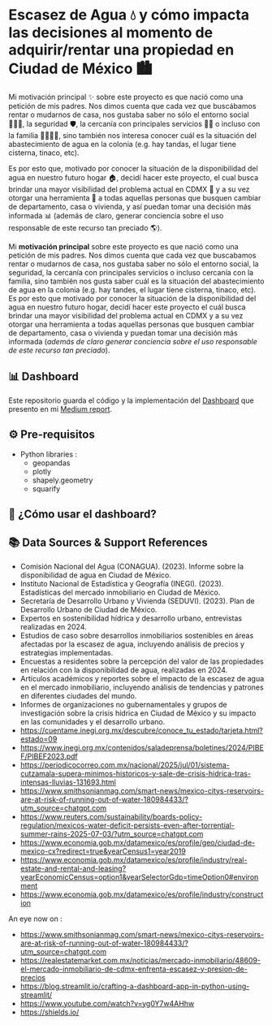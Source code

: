 # Escasez de Agua 💧 y cómo impacta las decisiones al momento de adquirir/rentar una propiedad en Ciudad de México 🏙️

Mi motivación principal ✨ sobre este proyecto es que nació como una petición de mis padres. Nos dimos cuenta que cada vez que buscábamos rentar o mudarnos de casa, nos gustaba saber no sólo el entorno social 🧑‍🤝‍🧑, la seguridad 🛡️, la cercanía con principales servicios 🏥🛒 o incluso con la familia 👨‍👩‍👧‍👦, sino también nos interesa conocer cuál es la situación del abastecimiento de agua en la colonia (e.g. hay tandas, el lugar tiene cisterna, tinaco, etc).

Es por esto que, motivado por conocer la situación de la disponibilidad del agua en nuestro futuro hogar 🏠, decidí hacer este proyecto, el cual busca brindar una mayor visibilidad del problema actual en CDMX 🚰 y a su vez otorgar una herramienta 🧰 a todas aquellas personas que busquen cambiar de departamento, casa o vivienda, y así puedan tomar una decisión más informada 📊 (además de claro, generar conciencia sobre el uso responsable de este recurso tan preciado 🌎).


Mi **motivación principal** sobre este proyecto es que nació como una petición de mis padres. Nos dimos cuenta que cada vez que buscabamos rentar o mudarnos de casa, nos gustaba saber no sólo el entorno social, la seguridad, la cercanía con principales servicios o incluso cercanía con la familia, sino también nos gusta saber cuál es la situación del abastecimiento de agua en la colonia (e.g. hay tandes, el lugar tiene cisterna, tinaco, etc). Es por esto que motivado por conocer la situación de la disponibilidad del agua en nuestro futuro hogar, decidí hacer este proyecto el cuál busca brindar una mayor visibilidad del problema actual en CDMX y a su vez otorgar una herramienta a todas aquellas personas que busquen cambiar de departamento, casa o vivienda y puedan tomar una decisión más informada (*además de claro generar conciencia sobre el uso responsable de este recurso tan preciado*).

## 📊 Dashboard
Este repositorio guarda el código y la implementación del [Dashboard](linktobedetermined) que presento en mi [Medium report](linktobedetermined).

## ⚙️ Pre-requisitos
* Python libraries :
    * geopandas
    * plotly
    * shapely.geometry
    * squarify


## 🧭 ¿Cómo usar el dashboard?

## **📚 Data Sources & Support References**

* Comisión Nacional del Agua (CONAGUA). (2023). Informe sobre la disponibilidad de agua en Ciudad de México.
* Instituto Nacional de Estadística y Geografía (INEGI). (2023). Estadísticas del mercado inmobiliario en Ciudad de México.
* Secretaría de Desarrollo Urbano y Vivienda (SEDUVI). (2023). Plan de Desarrollo Urbano de Ciudad de México.
* Expertos en sostenibilidad hídrica y desarrollo urbano, entrevistas realizadas en 2024.
* Estudios de caso sobre desarrollos inmobiliarios sostenibles en áreas afectadas por la escasez de agua, incluyendo análisis de precios y estrategias implementadas.
* Encuestas a residentes sobre la percepción del valor de las propiedades en relación con la disponibilidad de agua, realizadas en 2024.
* Artículos académicos y reportes sobre el impacto de la escasez de agua en el mercado inmobiliario, incluyendo análisis de tendencias y patrones en diferentes ciudades del mundo.
* Informes de organizaciones no gubernamentales y grupos de investigación sobre la crisis hídrica en Ciudad de México y su impacto en las comunidades y el desarrollo urbano.
* https://cuentame.inegi.org.mx/descubre/conoce_tu_estado/tarjeta.html?estado=09
* https://www.inegi.org.mx/contenidos/saladeprensa/boletines/2024/PIBEF/PIBEF2023.pdf
* https://periodicocorreo.com.mx/nacional/2025/jul/01/sistema-cutzamala-supera-minimos-historicos-y-sale-de-crisis-hidrica-tras-intensas-lluvias-131693.html
* https://www.smithsonianmag.com/smart-news/mexico-citys-reservoirs-are-at-risk-of-running-out-of-water-180984433/?utm_source=chatgpt.com
* https://www.reuters.com/sustainability/boards-policy-regulation/mexicos-water-deficit-persists-even-after-torrential-summer-rains-2025-07-03/?utm_source=chatgpt.com
* https://www.economia.gob.mx/datamexico/es/profile/geo/ciudad-de-mexico-cx?redirect=true&yearCensus1=year2019
* https://www.economia.gob.mx/datamexico/es/profile/industry/real-estate-and-rental-and-leasing?yearEconomicCensus=option1&yearSelectorGdp=timeOption0#environment
* https://www.economia.gob.mx/datamexico/es/profile/industry/construction

An eye now on : 
* https://www.smithsonianmag.com/smart-news/mexico-citys-reservoirs-are-at-risk-of-running-out-of-water-180984433/?utm_source=chatgpt.com
* https://realestatemarket.com.mx/noticias/mercado-inmobiliario/48609-el-mercado-inmobiliario-de-cdmx-enfrenta-escasez-y-presion-de-precios
* https://blog.streamlit.io/crafting-a-dashboard-app-in-python-using-streamlit/
* https://www.youtube.com/watch?v=yg0Y7w4AHhw
* https://shields.io/